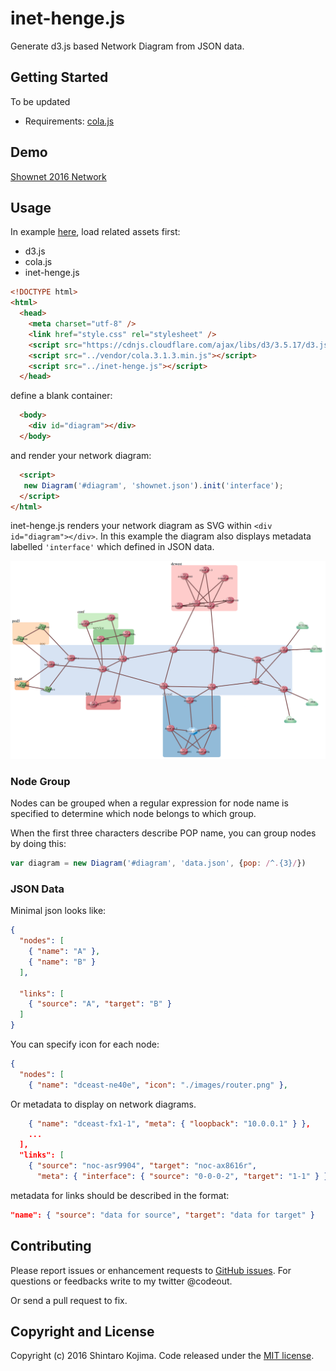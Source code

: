 # inet-henge.js

Generate d3.js based Network Diagram from JSON data.

## Getting Started

To be updated

* Requirements: [cola.js](http://marvl.infotech.monash.edu/webcola/)

## Demo

[Shownet 2016 Network](https://inet-henge.herokuapp.com/)

## Usage

In example [here](example/shownet.html), load related assets first:

* d3.js
* cola.js
* inet-henge.js

```html
<!DOCTYPE html>
<html>
  <head>
    <meta charset="utf-8" />
    <link href="style.css" rel="stylesheet" />
    <script src="https://cdnjs.cloudflare.com/ajax/libs/d3/3.5.17/d3.js"></script>
    <script src="../vendor/cola.3.1.3.min.js"></script>
    <script src="../inet-henge.js"></script>
  </head>
```

define a blank container:


```html
  <body>
    <div id="diagram"></div>
  </body>
```

and render your network diagram:

```html
  <script>
   new Diagram('#diagram', 'shownet.json').init('interface');
  </script>
</html>
```

inet-henge.js renders your network diagram as SVG within ```<div id="diagram"></div>```. In this example the diagram also displays metadata labelled ```'interface'``` which defined in JSON data.

![Shownet2016 example](example/images/shownet.png)

### Node Group

Nodes can be grouped when a regular expression for node name is specified to determine which node belongs to which group.

When the first three characters describe POP name, you can group nodes by doing this:

``` javascript
var diagram = new Diagram('#diagram', 'data.json', {pop: /^.{3}/})
```

### JSON Data

Minimal json looks like:

```json
{
  "nodes": [
    { "name": "A" },
    { "name": "B" }
  ],

  "links": [
    { "source": "A", "target": "B" }
  ]
}
```

You can specify icon for each node:

```json
{
  "nodes": [
    { "name": "dceast-ne40e", "icon": "./images/router.png" },
```

Or metadata to display on network diagrams.

```json
    { "name": "dceast-fx1-1", "meta": { "loopback": "10.0.0.1" } },
    ...
  ],
  "links": [
    { "source": "noc-asr9904", "target": "noc-ax8616r",
      "meta": { "interface": { "source": "0-0-0-2", "target": "1-1" } }
```

metadata for links should be described in the format:

```json
"name": { "source": "data for source", "target": "data for target" }
```

## Contributing

Please report issues or enhancement requests to [GitHub issues](https://github.com/codeout/inet-henge/issues).
For questions or feedbacks write to my twitter @codeout.

Or send a pull request to fix.


## Copyright and License

Copyright (c) 2016 Shintaro Kojima. Code released under the [MIT license](LICENSE).
